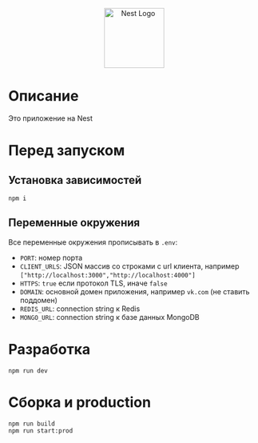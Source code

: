 <p align="center">
  <a href="http://nestjs.com/" target="blank"><img src="https://nestjs.com/img/logo-small.svg" width="120" alt="Nest Logo" /></a>
</p>

# Описание
Это приложение на Nest

# Перед запуском

## Установка зависимостей
```shell
npm i
```

## Переменные окружения
Все переменные окружения прописывать в `.env`:
- `PORT`: номер порта
- `CLIENT_URLS`: JSON массив со строками с url клиента, например `["http://localhost:3000","http://localhost:4000"]`
- `HTTPS`: `true` если протокол TLS, иначе `false`
- `DOMAIN`: основной домен приложения, например `vk.com` (не ставить поддомен)
- `REDIS_URL`: connection string к Redis
- `MONGO_URL`: connection string к базе данных MongoDB

# Разработка

```shell
npm run dev
```

# Сборка и production

```shell
npm run build
npm run start:prod
```
